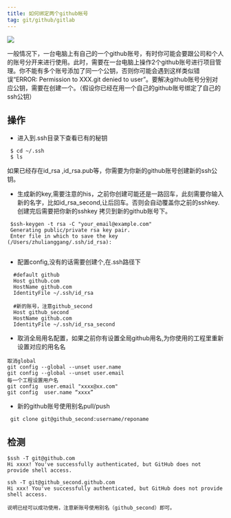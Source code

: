 ```yaml
---
title: 如何绑定两个github帐号
tag: git/github/gitlab
---
```

![](/images/coffee.jpg)

一般情况下，一台电脑上有自己的一个github账号，有时你可能会要跟公司和个人的账号分开来进行使用。此时，需要在一台电脑上操作2个github账号进行项目管理。你不能有多个账号添加了同一个公钥，否则你可能会遇到这样类似错误“ERROR: Permission to XXX.git denied to user”。要解决github账号分别对应公钥，需要在创建一个。（假设你已经在用一个自己的github账号绑定了自己的ssh公钥）

## 操作
- 进入到.ssh目录下查看已有的秘钥
 
```
 $ cd ~/.ssh 
 $ ls

```
如果已经存在id_rsa ,id_rsa.pub等，你需要为你新的github账号创建新的ssh公钥。

- 生成新的key,需要注意的his，之前你创建可能还是一路回车，此刻需要你输入新的名字，比如id_rsa_second,让后回车。否则会自动覆盖你之前的sshkey.创建完后需要把你新的sshkey 拷贝到新的github账号下。

```
 $ssh-keygen -t rsa -C "your_email@example.com"
 Generating public/private rsa key pair.
 Enter file in which to save the key (/Users/zhulianggang/.ssh/id_rsa):
 
```

- 配置config,没有的话需要创建个,在.ssh路径下

```
  #default github
  Host github.com
  HostName github.com
  IdentityFile ~/.ssh/id_rsa

  #新的账号，注意github_second
  Host github_second
  HostName github.com
  IdentityFile ~/.ssh/id_rsa_second
```
- 取消全局用名配置，如果之前你有设置全局github用名,为你使用的工程里重新设置对应的用名名

```
取消global
git config --global --unset user.name
git config --global --unset user.email
每一个工程设置用户名
git config  user.email "xxxx@xx.com"
git config  user.name “xxxx”
```
- 新的github账号使用别名pull/push

```
 git clone git@github_second:username/reponame

```
## 检测

```
$ssh -T git@github.com
Hi xxxx! You've successfully authenticated, but GitHub does not provide shell access.

ssh -T git@github_second.github.com
Hi xxx! You've successfully authenticated, but GitHub does not provide shell access.

说明已经可以成功使用，注意新账号使用别名（github_second）即可。
```
